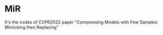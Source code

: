 # MiR
It's the codes of CVPR2022 paper "Compressing Models with Few Samples: Mimicking then Replacing"
